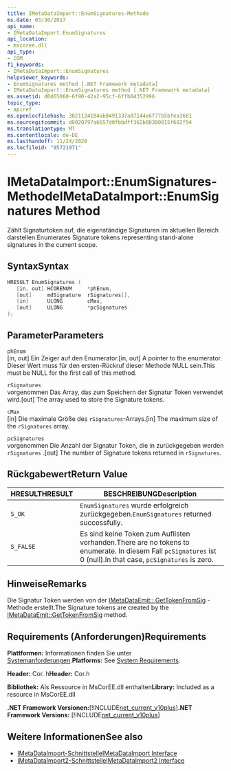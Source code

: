```yaml
---
title: IMetaDataImport::EnumSignatures-Methode
ms.date: 03/30/2017
api_name:
- IMetaDataImport.EnumSignatures
api_location:
- mscoree.dll
api_type:
- COM
f1_keywords:
- IMetaDataImport::EnumSignatures
helpviewer_keywords:
- EnumSignatures method [.NET Framework metadata]
- IMetaDataImport::EnumSignatures method [.NET Framework metadata]
ms.assetid: d0d65060-6f90-42a2-95cf-6ffb04352996
topic_type:
- apiref
ms.openlocfilehash: 3021124184ab0491337a07144e6f77b5bfea3681
ms.sourcegitcommit: d8020797a6657d0fbbdff362b80300815f682f94
ms.translationtype: MT
ms.contentlocale: de-DE
ms.lasthandoff: 11/24/2020
ms.locfileid: "95721971"
---
```

# <a name="imetadataimportenumsignatures-method"></a><span data-ttu-id="0afc0-102">IMetaDataImport::EnumSignatures-Methode</span><span class="sxs-lookup"><span data-stu-id="0afc0-102">IMetaDataImport::EnumSignatures Method</span></span>

<span data-ttu-id="0afc0-103">Zählt Signaturtoken auf, die eigenständige Signaturen im aktuellen Bereich darstellen.</span><span class="sxs-lookup"><span data-stu-id="0afc0-103">Enumerates Signature tokens representing stand-alone signatures in the current scope.</span></span>  
  
## <a name="syntax"></a><span data-ttu-id="0afc0-104">Syntax</span><span class="sxs-lookup"><span data-stu-id="0afc0-104">Syntax</span></span>  
  
```cpp  
HRESULT EnumSignatures (  
   [in, out] HCORENUM     *phEnum,  
   [out]     mdSignature  rSignatures[],  
   [in]      ULONG        cMax,  
   [out]     ULONG        *pcSignatures  
);  
```  
  
## <a name="parameters"></a><span data-ttu-id="0afc0-105">Parameter</span><span class="sxs-lookup"><span data-stu-id="0afc0-105">Parameters</span></span>  

 `phEnum`  
 <span data-ttu-id="0afc0-106">[in, out] Ein Zeiger auf den Enumerator.</span><span class="sxs-lookup"><span data-stu-id="0afc0-106">[in, out] A pointer to the enumerator.</span></span> <span data-ttu-id="0afc0-107">Dieser Wert muss für den ersten-Rückruf dieser Methode NULL sein.</span><span class="sxs-lookup"><span data-stu-id="0afc0-107">This must be NULL for the first call of this method.</span></span>  
  
 `rSignatures`  
 <span data-ttu-id="0afc0-108">vorgenommen Das Array, das zum Speichern der Signatur Token verwendet wird.</span><span class="sxs-lookup"><span data-stu-id="0afc0-108">[out] The array used to store the Signature tokens.</span></span>  
  
 `cMax`  
 <span data-ttu-id="0afc0-109">[in] Die maximale Größe des `rSignatures`-Arrays.</span><span class="sxs-lookup"><span data-stu-id="0afc0-109">[in] The maximum size of the `rSignatures` array.</span></span>  
  
 `pcSignatures`  
 <span data-ttu-id="0afc0-110">vorgenommen Die Anzahl der Signatur Token, die in zurückgegeben werden `rSignatures` .</span><span class="sxs-lookup"><span data-stu-id="0afc0-110">[out] The number of Signature tokens returned in `rSignatures`.</span></span>  
  
## <a name="return-value"></a><span data-ttu-id="0afc0-111">Rückgabewert</span><span class="sxs-lookup"><span data-stu-id="0afc0-111">Return Value</span></span>  
  
|<span data-ttu-id="0afc0-112">HRESULT</span><span class="sxs-lookup"><span data-stu-id="0afc0-112">HRESULT</span></span>|<span data-ttu-id="0afc0-113">BESCHREIBUNG</span><span class="sxs-lookup"><span data-stu-id="0afc0-113">Description</span></span>|  
|-------------|-----------------|  
|`S_OK`|<span data-ttu-id="0afc0-114">`EnumSignatures` wurde erfolgreich zurückgegeben.</span><span class="sxs-lookup"><span data-stu-id="0afc0-114">`EnumSignatures` returned successfully.</span></span>|  
|`S_FALSE`|<span data-ttu-id="0afc0-115">Es sind keine Token zum Auflisten vorhanden.</span><span class="sxs-lookup"><span data-stu-id="0afc0-115">There are no tokens to enumerate.</span></span> <span data-ttu-id="0afc0-116">In diesem Fall `pcSignatures` ist 0 (null).</span><span class="sxs-lookup"><span data-stu-id="0afc0-116">In that case, `pcSignatures` is zero.</span></span>|  
  
## <a name="remarks"></a><span data-ttu-id="0afc0-117">Hinweise</span><span class="sxs-lookup"><span data-stu-id="0afc0-117">Remarks</span></span>  

 <span data-ttu-id="0afc0-118">Die Signatur Token werden von der [IMetaDataEmit:: GetTokenFromSig](imetadataemit-gettokenfromsig-method.md) -Methode erstellt.</span><span class="sxs-lookup"><span data-stu-id="0afc0-118">The Signature tokens are created by the [IMetaDataEmit::GetTokenFromSig](imetadataemit-gettokenfromsig-method.md) method.</span></span>  
  
## <a name="requirements"></a><span data-ttu-id="0afc0-119">Requirements (Anforderungen)</span><span class="sxs-lookup"><span data-stu-id="0afc0-119">Requirements</span></span>  

 <span data-ttu-id="0afc0-120">**Plattformen:** Informationen finden Sie unter [Systemanforderungen](../../get-started/system-requirements.md).</span><span class="sxs-lookup"><span data-stu-id="0afc0-120">**Platforms:** See [System Requirements](../../get-started/system-requirements.md).</span></span>  
  
 <span data-ttu-id="0afc0-121">**Header:** Cor. h</span><span class="sxs-lookup"><span data-stu-id="0afc0-121">**Header:** Cor.h</span></span>  
  
 <span data-ttu-id="0afc0-122">**Bibliothek:** Als Ressource in MsCorEE.dll enthalten</span><span class="sxs-lookup"><span data-stu-id="0afc0-122">**Library:** Included as a resource in MsCorEE.dll</span></span>  
  
 <span data-ttu-id="0afc0-123">**.NET Framework Versionen:**[!INCLUDE[net_current_v10plus](../../../../includes/net-current-v10plus-md.md)]</span><span class="sxs-lookup"><span data-stu-id="0afc0-123">**.NET Framework Versions:** [!INCLUDE[net_current_v10plus](../../../../includes/net-current-v10plus-md.md)]</span></span>  
  
## <a name="see-also"></a><span data-ttu-id="0afc0-124">Weitere Informationen</span><span class="sxs-lookup"><span data-stu-id="0afc0-124">See also</span></span>

- [<span data-ttu-id="0afc0-125">IMetaDataImport-Schnittstelle</span><span class="sxs-lookup"><span data-stu-id="0afc0-125">IMetaDataImport Interface</span></span>](imetadataimport-interface.md)
- [<span data-ttu-id="0afc0-126">IMetaDataImport2-Schnittstelle</span><span class="sxs-lookup"><span data-stu-id="0afc0-126">IMetaDataImport2 Interface</span></span>](imetadataimport2-interface.md)
